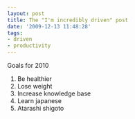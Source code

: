 ```yaml
---
layout: post
title: The "I'm incredibly driven" post
date: '2009-12-13 11:48:28'
tags:
- driven
- productivity
---
```


Goals for 2010

 1. Be healthier  
 2. Lose weight  
 3. Increase knowledge base  
 4. Learn japanese  
 5. Atarashi shigoto


